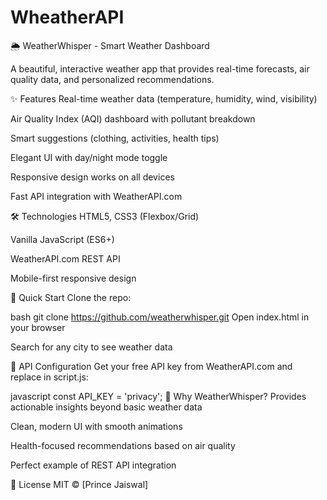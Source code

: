 # WheatherAPI
🌦️ WeatherWhisper - Smart Weather Dashboard


A beautiful, interactive weather app that provides real-time forecasts, air quality data, and personalized recommendations.

✨ Features
Real-time weather data (temperature, humidity, wind, visibility)

Air Quality Index (AQI) dashboard with pollutant breakdown

Smart suggestions (clothing, activities, health tips)

Elegant UI with day/night mode toggle

Responsive design works on all devices

Fast API integration with WeatherAPI.com

🛠️ Technologies
HTML5, CSS3 (Flexbox/Grid)

Vanilla JavaScript (ES6+)

WeatherAPI.com REST API

Mobile-first responsive design

🚀 Quick Start
Clone the repo:

bash
git clone https://github.com/weatherwhisper.git
Open index.html in your browser

Search for any city to see weather data

🔑 API Configuration
Get your free API key from WeatherAPI.com and replace in script.js:

javascript
const API_KEY = 'privacy';
🌟 Why WeatherWhisper?
Provides actionable insights beyond basic weather data

Clean, modern UI with smooth animations

Health-focused recommendations based on air quality

Perfect example of REST API integration

📝 License
MIT © [Prince Jaiswal]
